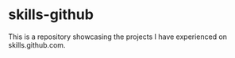 # skills-github
This is a repository showcasing the projects I have experienced on skills.github.com.
